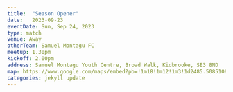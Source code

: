 ```yaml
---
title:  "Season Opener"
date:   2023-09-23
eventDate: Sun, Sep 24, 2023
type: match 
venue: Away
otherTeam: Samuel Montagu FC
meetup: 1.30pm
kickoff: 2.00pm
address: Samuel Montagu Youth Centre, Broad Walk, Kidbrooke, SE3 8ND
map: https://www.google.com/maps/embed?pb=!1m18!1m12!1m3!1d2485.508510818314!2d0.03746607646969772!3d51.467179713640895!2m3!1f0!2f0!3f0!3m2!1i1024!2i768!4f13.1!3m3!1m2!1s0x47d8a9ae88c34b69%3A0xbe37edc426e83d33!2sSamuel%20Montagu%20Youth%20Centre!5e0!3m2!1sen!2suk!4v1695501493227!5m2!1sen!2suk
categories: jekyll update
---
```



